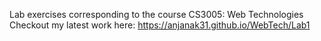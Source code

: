 Lab exercises corresponding to the course CS3005: Web Technologies
Checkout my latest work here: https://anjanak31.github.io/WebTech/Lab1